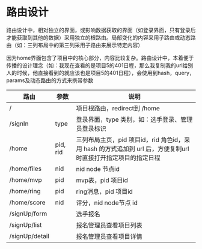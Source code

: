 # 路由设计

路由设计中，相对独立的界面，或影响数据获取的界面（如登录界面，只有登录后才能获取到其他的数据）采用独立的根路由。局部变化的内容采用子路由或动态路由（如：三列布局中的第三列采用子路由来展示特定内容）

因为home界面包含了项目中的核心部分，内容比较复杂。路由设计中，本着便于传播的设计理念（如：我现在查看的是项目5的401日程，那么我复制我的url给别人的时候，他直接看到的就应该也是项目5的401日程），会使用到hash，query，params及动态路由的方式来携带参数

| 路由           | 参数     | 说明                                                                                                         |
| -------------- | -------- | ------------------------------------------------------------------------------------------------------------ |
| /              |          | 项目根路由，redirect到 /home                                                                                 |
| /signIn        | type     | 登录界面，type 类别，如：选手登录、管理员登录标识                                                            |
| /home          | pid, rid | 三列布局主页，pid 项目id，rid 角色id，采用 hash 的方式追加到 url 后，方便复制url时直接打开指定项目的指定日程 |
| /home/files    | nid      | nid node 节点id                                                                                              |
| /home/mvp      | pid      | mvp表，pid 项目id                                                                                            |
| /home/ring     | pid      | ring消息，pid 项目id                                                                                         |
| /home/score    | nid      | 评分，nid node节点 id                                                                                        |
| /signUp/form   |          | 选手报名                                                                                                     |
| /signUp/list   |          | 报名管理员查看项目列表                                                                                       |
| /signUp/detail |          | 报名管理员查看项目详情                                                                                       |
